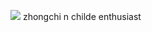  ![](https://i.pinimg.com/564x/ff/8e/ae/ff8eae9c26565768931958bfc6b3a1d7.jpg) 
  zhongchi n childe enthusiast
